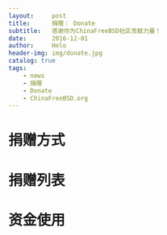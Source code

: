 ```yaml
---
layout:     post
title:      捐赠｜ Donate
subtitle:   感谢你为ChinaFreeBSD社区贡献力量！
date:       2016-12-01
author:     Helo
header-img: img/donate.jpg
catalog: true
tags:
    - news
    - 捐赠
    - Donate
    - ChinaFreeBSD.org
---
```

# 捐赠方式


# 捐赠列表


# 资金使用

